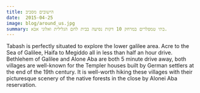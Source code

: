 ```yaml
---
title: הישובים מסביב
date:  2015-04-25
image: blog/around_us.jpg
summary: בתי טמפלרים במרחק 10 דקות נסיעה בבית לחם הגלילית ואלוני אבא.
---
```

Tabash is perfectly situated to explore the lower galilee area. Acre to the Sea of Galilee, Haifa to Megiddo all in less than half an hour drive. Bethlehem of Galilee and Alone Aba are both 5 minute drive away, both villages are well-known for the Templer houses built by German settlers at the end of the 19th century. It is well-worth hiking these villages with their picturesque scenery of the native forests in the close by Alonei Aba reservation.
